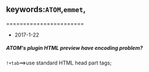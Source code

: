 keywords:`ATOM`,`emmet`,
----------------
=======================


* 2017-1-22
##### ATOM's plugin HTML preview have encoding problem?
`!+tab`==>use standard HTML head part tags;

